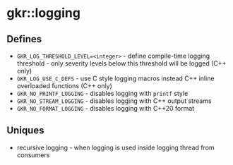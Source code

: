 # gkr::logging

## Defines
- `GKR_LOG_THRESHOLD_LEVEL=<integer>` - define compile-time logging threshold - only severity levels below this threshold will be logged (C++ only)
- `GKR_LOG_USE_C_DEFS` - use C style logging macros instead C++ inline overloaded functions (C++ only)
- `GKR_NO_PRINTF_LOGGING` - disables logging with `printf` style
- `GKR_NO_STREAM_LOGGING` - disables logging with C++ output streams
- `GKR_NO_FORMAT_LOGGING` - disables logging with C++20 format

## Uniques
- recursive logging - when logging is used inside logging thread from consumers
